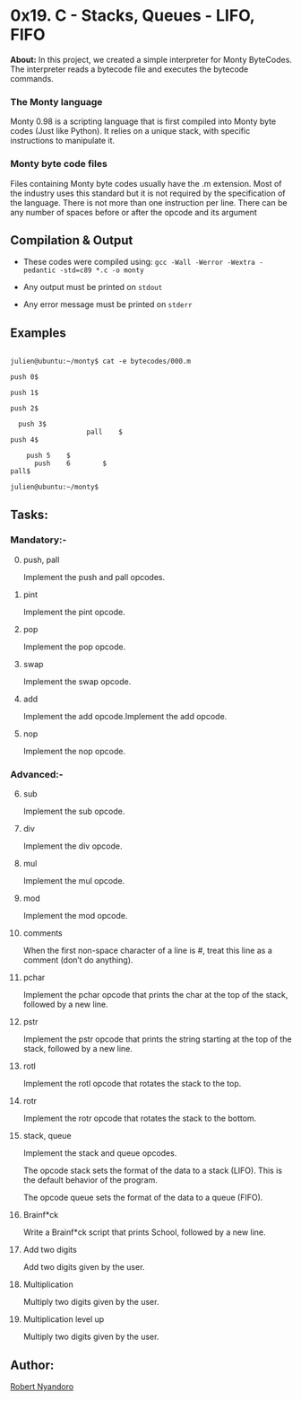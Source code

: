 # 0x19. C - Stacks, Queues - LIFO, FIFO

**About:** In this project, we created a simple interpreter for Monty ByteCodes. The interpreter reads a bytecode file and executes the bytecode commands.

### The Monty language

Monty 0.98 is a scripting language that is first compiled into Monty byte codes (Just like Python). It relies on a unique stack, with specific instructions to manipulate it.


### Monty byte code files

Files containing Monty byte codes usually have the .m extension. Most of the industry uses this standard but it is not required by the specification of the language. There is not more than one instruction per line. There can be any number of spaces before or after the opcode and its argument


## Compilation & Output

* These codes were compiled using: ```gcc -Wall -Werror -Wextra -pedantic -std=c89 *.c -o monty```

* Any output must be printed on ```stdout```

* Any error message must be printed on ```stderr```


## Examples

```

julien@ubuntu:~/monty$ cat -e bytecodes/000.m

push 0$

push 1$

push 2$

  push 3$
                   pall    $
push 4$

    push 5    $
      push    6        $
pall$

julien@ubuntu:~/monty$

```


## Tasks:

### Mandatory:-

0. push, pall

   Implement the push and pall opcodes.

1. pint

   Implement the pint opcode.

2. pop

   Implement the pop opcode.

3. swap

   Implement the swap opcode.

4. add

   Implement the add opcode.Implement the add opcode.

5. nop

   Implement the nop opcode.


### Advanced:-

6. sub

   Implement the sub opcode.

7. div

   Implement the div opcode.

8. mul

   Implement the mul opcode.

9. mod

   Implement the mod opcode.

10. comments

    When the first non-space character of a line is #, treat this line as a comment (don’t do anything).

11. pchar

    Implement the pchar opcode that prints the char at the top of the stack, followed by a new line.

12. pstr

    Implement the pstr opcode that prints the string starting at the top of the stack, followed by a new line.

13. rotl

    Implement the rotl opcode that rotates the stack to the top.

14. rotr

    Implement the rotr opcode that rotates the stack to the bottom.

15. stack, queue

    Implement the stack and queue opcodes.

    The opcode stack sets the format of the data to a stack (LIFO). This is the default behavior of the program.

    The opcode queue sets the format of the data to a queue (FIFO).

16. Brainf*ck

    Write a Brainf*ck script that prints School, followed by a new line.

17. Add two digits

    Add two digits given by the user.

18. Multiplication

    Multiply two digits given by the user.

19. Multiplication level up

    Multiply two digits given by the user.


## Author:

[Robert Nyandoro](https://github.com/Nyand/monty/)
